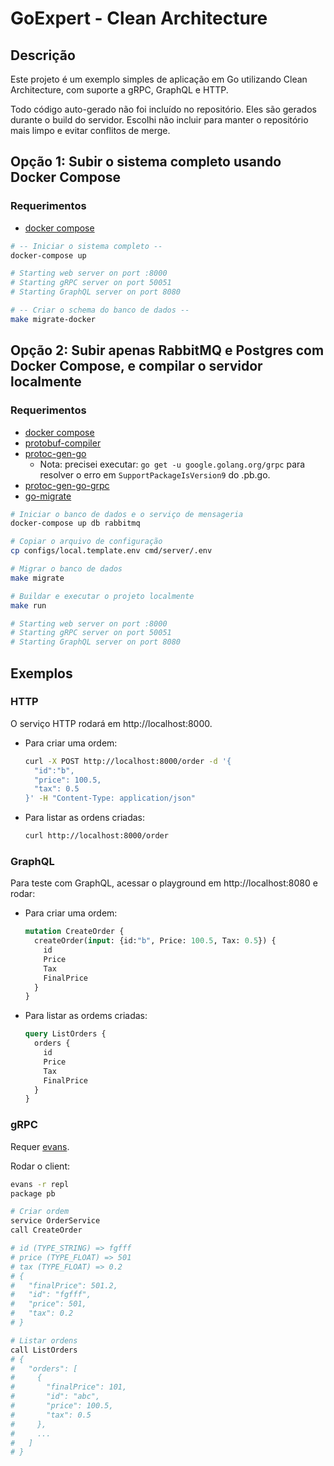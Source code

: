 # GoExpert - Clean Architecture

## Descrição

Este projeto é um exemplo simples de aplicação em Go utilizando Clean Architecture, com suporte a gRPC, GraphQL e HTTP.

Todo código auto-gerado não foi incluído no repositório. Eles são gerados durante o build do servidor. Escolhi não incluir para manter o repositório mais limpo e evitar conflitos de merge.

## Opção 1: Subir o sistema completo usando Docker Compose

### Requerimentos

- [docker compose](https://docs.docker.com/compose/install/)

```bash
# -- Iniciar o sistema completo --
docker-compose up

# Starting web server on port :8000
# Starting gRPC server on port 50051
# Starting GraphQL server on port 8080

# -- Criar o schema do banco de dados --
make migrate-docker
```

## Opção 2: Subir apenas RabbitMQ e Postgres com Docker Compose, e compilar o servidor localmente

### Requerimentos

- [docker compose](https://docs.docker.com/compose/install/)
- [protobuf-compiler](https://grpc.io/docs/protoc-installation/)
- [protoc-gen-go](https://grpc.io/docs/languages/go/quickstart/)
  - Nota: precisei executar: `go get -u google.golang.org/grpc` para resolver o erro em `SupportPackageIsVersion9` do .pb.go.
- [protoc-gen-go-grpc](https://grpc.io/docs/languages/go/quickstart/)
- [go-migrate](https://github.com/golang-migrate/migrate)

```bash
# Iniciar o banco de dados e o serviço de mensageria
docker-compose up db rabbitmq

# Copiar o arquivo de configuração
cp configs/local.template.env cmd/server/.env

# Migrar o banco de dados
make migrate

# Buildar e executar o projeto localmente
make run

# Starting web server on port :8000
# Starting gRPC server on port 50051
# Starting GraphQL server on port 8080
```


## Exemplos

### HTTP

O serviço HTTP rodará em http://localhost:8000.

- Para criar uma ordem:

  ```bash
  curl -X POST http://localhost:8000/order -d '{
    "id":"b",
    "price": 100.5,
    "tax": 0.5
  }' -H "Content-Type: application/json"
  ```

- Para listar as ordens criadas:

  ```bash
  curl http://localhost:8000/order
  ```

### GraphQL

Para teste com GraphQL, acessar o playground em http://localhost:8080 e rodar:

- Para criar uma ordem:

  ```graphql
  mutation CreateOrder {
    createOrder(input: {id:"b", Price: 100.5, Tax: 0.5}) {
      id
      Price
      Tax
      FinalPrice
    }
  }
  ```

- Para listar as ordems criadas:

  ```graphql
  query ListOrders {
    orders {
      id
      Price
      Tax
      FinalPrice
    }
  }
  ```

### gRPC

Requer [evans](https://github.com/ktr0731/evans).

Rodar o client:

```bash
evans -r repl
package pb

# Criar ordem
service OrderService
call CreateOrder

# id (TYPE_STRING) => fgfff
# price (TYPE_FLOAT) => 501
# tax (TYPE_FLOAT) => 0.2
# {
#   "finalPrice": 501.2,
#   "id": "fgfff",
#   "price": 501,
#   "tax": 0.2
# }

# Listar ordens
call ListOrders
# {
#   "orders": [
#     {
#       "finalPrice": 101,
#       "id": "abc",
#       "price": 100.5,
#       "tax": 0.5
#     },
#     ...
#   ]
# }
```